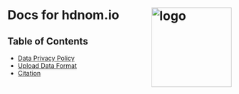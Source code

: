 # Docs for hdnom.io <a href="http://hdnom.org"><img src="http://nanx.me/images/project-hdnom.png" align="right" alt="logo" height="180" width="180" /></a>

## Table of Contents

- [Data Privacy Policy](privacy.md)
- [Upload Data Format](upload.md)
- [Citation](citation.md)
